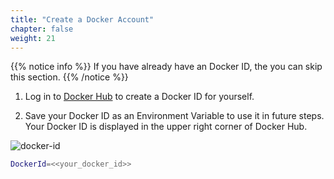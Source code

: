 ```yaml
---
title: "Create a Docker Account"
chapter: false
weight: 21
---
```

{{% notice info %}}
 If you have already have an Docker ID, the you can skip this section.
{{% /notice %}}

1. Log in to [Docker Hub](https://hub.docker.com?utm_source=docker&utm_medium=webinar&utm_campaign=snyk-kubecon-21-pmckee) to create a Docker ID for yourself. 

2. Save your Docker ID as an Environment Variable to use it in future steps. Your Docker ID is displayed in the upper right corner of Docker Hub.

![docker-id](/images/docker-id.png)

```bash
DockerId=<<your_docker_id>>
```